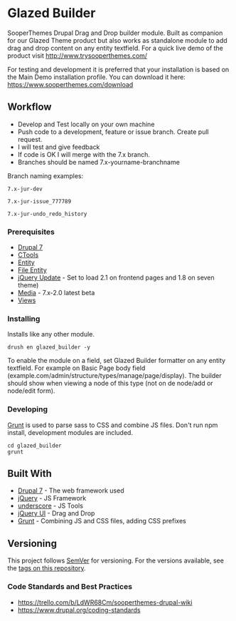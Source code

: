 # Glazed Builder

SooperThemes Drupal Drag and Drop builder module. Built as companion for our Glazed Theme product but also works as standalone module to add drag and drop content on any entity textfield. For a quick live demo of the product visit http://www.trysooperthemes.com/

For testing and development it is preferred that your installation is based on the Main Demo installation profile. You can download it here: https://www.sooperthemes.com/download

## Workflow

* Develop and Test locally on your own machine
* Push  code to a development, feature or issue branch. Create pull request.
* I will test and give feedback
* If code is OK I will merge with the 7.x branch.
* Branches should be named 7.x-yourname-branchname

Branch naming examples:
```
7.x-jur-dev
```
```
7.x-jur-issue_777789
```
```
7.x-jur-undo_redo_history
```


### Prerequisites

* [Drupal 7](https://www.drupal.org/project/drupal)
* [CTools](https://www.drupal.org/project/ctools)
* [Entity](https://www.drupal.org/project/entity)
* [File Entity](https://www.drupal.org/project/file_entity)
* [jQuery Update](https://www.drupal.org/project/jquery_update) - Set to load 2.1 on frontend pages and 1.8 on seven theme)
* [Media](https://www.drupal.org/project/media) - 7.x-2.0 latest beta
* [Views](https://www.drupal.org/project/views)

### Installing

Installs like any other module.

```
drush en glazed_builder -y
```

To enable the module on a field, set Glazed Builder formatter on any entity textfield. For example on Basic Page body field (example.com/admin/structure/types/manage/page/display). The builder should show when viewing a node of this type (not on de node/add or node/edit form).

### Developing

[Grunt](http://gruntjs.com/) is used to parse sass to CSS and combine JS files. Don't run npm install, development modules are included.

```
cd glazed_builder
grunt
```

## Built With

* [Drupal 7](https://www.drupal.org/project/drupal) - The web framework used
* [jQuery](https://jquery.com/) - JS Framework
* [underscore](http://underscorejs.org/) - JS Tools
* [jQuery UI](https://jqueryui.com/) - Drag and Drop
* [Grunt](http://gruntjs.com/) - Combining JS and CSS files, adding CSS prefixes

## Versioning

This project follows [SemVer](http://semver.org/) for versioning. For the versions available, see the [tags on this repository](https://github.com/jjroelofs/glazed/tags).

### Code Standards and Best Practices

* https://trello.com/b/LdWR68Cm/sooperthemes-drupal-wiki
* https://www.drupal.org/coding-standards
